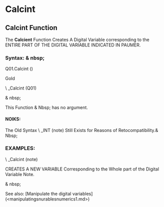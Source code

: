 # Calcint

## Calcint Function

The **Calcient** Function Creates A Digital Variable corresponding to the ENTIRE PART OF THE DIGITAL VARIABLE INDICATED IN PAUMER.

### Syntax: & nbsp;

Q01.Calcint ()

Gold

\ _Calcint (Q01)

& nbsp;

This Function & Nbsp; has no argument.

#### NOIKS:

The Old Syntax \ _INT (note) Still Exists for Reasons of Retocompatibility.& Nbsp;

### EXAMPLES:

\ _Calcint (note)

CREATES A NEW VARIABLE Corresponding to the Whole part of the Digital Variable Note.

& nbsp;

See also: [Manipulate the digital variables] (<manipulatingsnurablesnumerics1.md>)